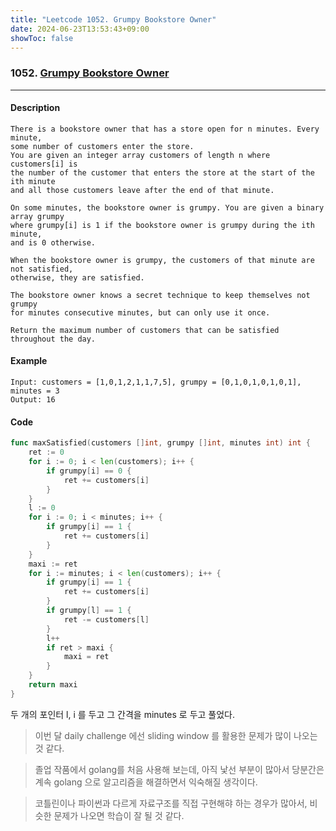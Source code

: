 ```yaml
---
title: "Leetcode 1052. Grumpy Bookstore Owner"
date: 2024-06-23T13:53:43+09:00
showToc: false
---
```


### 1052. [Grumpy Bookstore Owner](https://leetcode.com/problems/grumpy-bookstore-owner/description/)

---

#### Description
``` text
There is a bookstore owner that has a store open for n minutes. Every minute, 
some number of customers enter the store. 
You are given an integer array customers of length n where customers[i] is 
the number of the customer that enters the store at the start of the ith minute 
and all those customers leave after the end of that minute.

On some minutes, the bookstore owner is grumpy. You are given a binary array grumpy 
where grumpy[i] is 1 if the bookstore owner is grumpy during the ith minute, 
and is 0 otherwise.

When the bookstore owner is grumpy, the customers of that minute are not satisfied, 
otherwise, they are satisfied.

The bookstore owner knows a secret technique to keep themselves not grumpy 
for minutes consecutive minutes, but can only use it once.

Return the maximum number of customers that can be satisfied throughout the day.
```

#### Example

``` text
Input: customers = [1,0,1,2,1,1,7,5], grumpy = [0,1,0,1,0,1,0,1], minutes = 3
Output: 16
```

#### Code
``` go
func maxSatisfied(customers []int, grumpy []int, minutes int) int {
	ret := 0
	for i := 0; i < len(customers); i++ {
		if grumpy[i] == 0 {
			ret += customers[i]
		}
	}
	l := 0
	for i := 0; i < minutes; i++ {
		if grumpy[i] == 1 {
			ret += customers[i]
		}
	}
	maxi := ret
	for i := minutes; i < len(customers); i++ {
		if grumpy[i] == 1 {
			ret += customers[i]
		}
		if grumpy[l] == 1 {
			ret -= customers[l]
		}
		l++
		if ret > maxi {
			maxi = ret
		}
	}
	return maxi
}
```

두 개의 포인터 l, i 를 두고 그 간격을 minutes 로 두고 풀었다.


> 이번 달 daily challenge 에선 sliding window 를 활용한 문제가 많이 나오는 것 같다.

> 졸업 작품에서 golang를 처음 사용해 보는데, 아직 낯선 부분이 많아서 당분간은 계속 golang 으로 알고리즘을 해결하면서 익숙해질 생각이다.

> 코틀린이나 파이썬과 다르게 자료구조를 직접 구현해햐 하는 경우가 많아서, 비슷한 문제가 나오면 학습이 잘 될 것 같다.